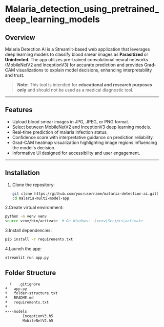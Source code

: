 # Malaria_detection_using_pretrained_deep_learning_models

## Overview

Malaria Detection AI is a Streamlit-based web application that leverages deep learning models to classify blood smear images as **Parasitized** or **Uninfected**. The app utilizes pre-trained convolutional neural networks (MobileNetV2 and InceptionV3) for accurate prediction and provides Grad-CAM visualizations to explain model decisions, enhancing interpretability and trust.

> **Note:** This tool is intended for **educational and research purposes only** and should not be used as a medical diagnostic tool.

---

## Features

- Upload blood smear images in JPG, JPEG, or PNG format.
- Select between MobileNetV2 and InceptionV3 deep learning models.
- Real-time prediction of malaria infection status.
- Confidence score with interpretative guidance on prediction reliability.
- Grad-CAM heatmap visualization highlighting image regions influencing the model's decision.
- Informative UI designed for accessibility and user engagement.

---

## Installation

1. Clone the repository:

   ```bash
   git clone https://github.com/yourusername/malaria-detection-ai.git](https://github.com/Ansariricky/Malaria_detection_using_pretrained_deep_learning_models.git
   cd malaria-multi-model-app

2.Create virtual environment:
   ```bash
   python -m venv venv
   source venv/bin/activate  # On Windows: .\venv\Scripts\activate
```
3.Install dependencies:
   ```bash
   pip install -r requirements.txt
```
4.Launch the app:
   ```bash
   streamlit run app.py
```

## Folder Structure

```bash
  ª   .gitignore
ª   app.py
ª   folder-structure.txt
ª   README.md
ª   requirements.txt
ª   
+---models
        InceptionV3.h5
        MobileNetV2.h5
        

```



